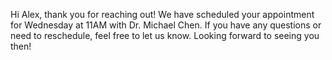 Hi Alex, thank you for reaching out! We have scheduled your appointment for Wednesday at 11AM with Dr. Michael Chen. If you have any questions or need to reschedule, feel free to let us know. Looking forward to seeing you then!